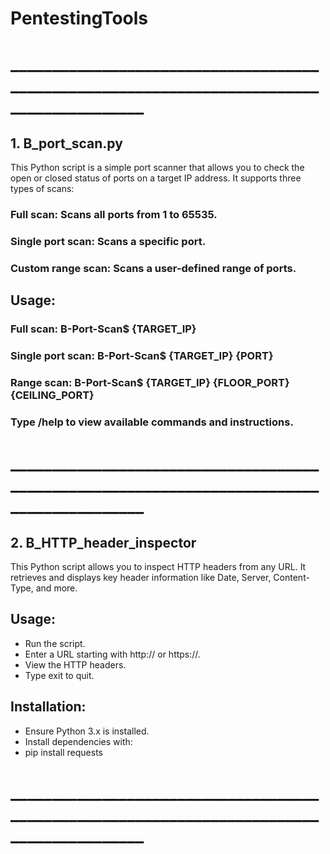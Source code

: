 # PentestingTools
# __________________________________________________________________________________________
## 1. B_port_scan.py
This Python script is a simple port scanner that allows you to check the open or closed status of ports on a target IP address. It supports three types of scans:

### Full scan: Scans all ports from 1 to 65535.
### Single port scan: Scans a specific port.
### Custom range scan: Scans a user-defined range of ports.
## Usage:
### Full scan: B-Port-Scan$ {TARGET_IP}
### Single port scan: B-Port-Scan$ {TARGET_IP} {PORT}
### Range scan: B-Port-Scan$ {TARGET_IP} {FLOOR_PORT} {CEILING_PORT}
### Type /help to view available commands and instructions.

# __________________________________________________________________________________________
## 2. B_HTTP_header_inspector
This Python script allows you to inspect HTTP headers from any URL. It retrieves and displays key header information like Date, Server, Content-Type, and more.

## Usage:
* Run the script.
* Enter a URL starting with http:// or https://.
* View the HTTP headers.
* Type exit to quit.
## Installation:
* Ensure Python 3.x is installed.
* Install dependencies with:
* pip install requests
# __________________________________________________________________________________________
